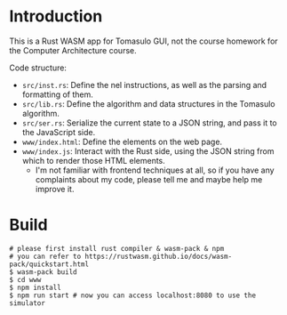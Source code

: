 # Introduction

This is a Rust WASM app for Tomasulo GUI, not the course homework for the Computer Architecture course. 

Code structure:

- `src/inst.rs`: Define the nel instructions, as well as the parsing and formatting of them.
- `src/lib.rs`: Define the algorithm and data structures in the Tomasulo algorithm.
- `src/ser.rs`: Serialize the current state to a JSON string, and pass it to the JavaScript side.
- `www/index.html`: Define the elements on the web page. 
- `www/index.js`: Interact with the Rust side, using the JSON string from which to render those HTML elements.
  - I'm not familiar with frontend techniques at all, so if you have any complaints about my code, please tell me and maybe help me improve it.

# Build

```
# please first install rust compiler & wasm-pack & npm
# you can refer to https://rustwasm.github.io/docs/wasm-pack/quickstart.html
$ wasm-pack build
$ cd www
$ npm install
$ npm run start # now you can access localhost:8080 to use the simulator
```
